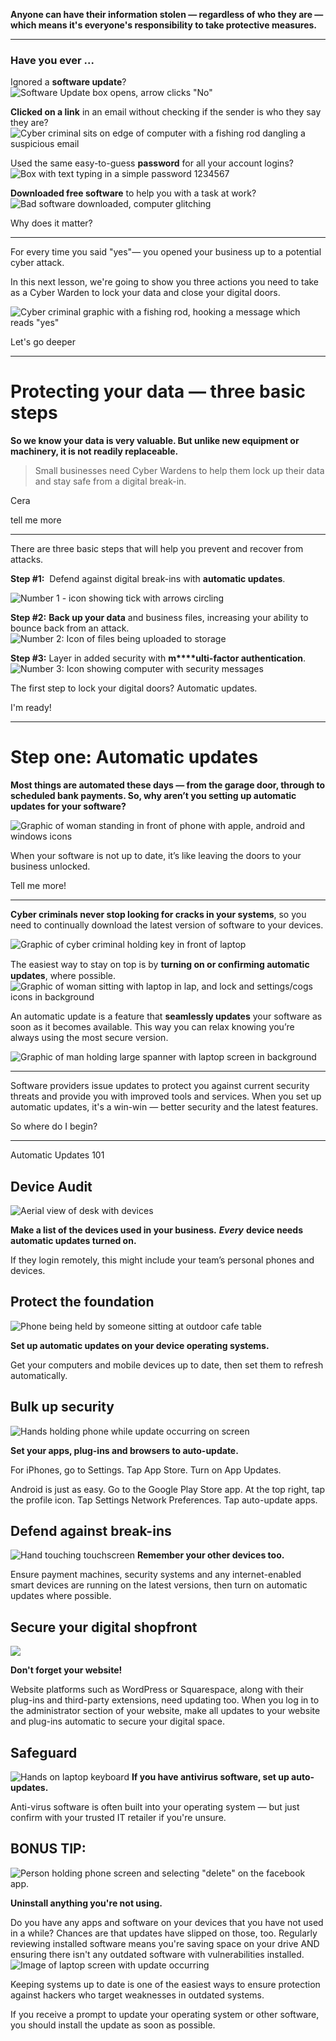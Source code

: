 
**Anyone can have their information stolen — regardless of who they are — which means it's everyone's responsibility to take protective measures.**

---

### Have you ever ...

Ignored a **software update**?
![Software Update box opens, arrow clicks "No"](https://train.cyberwardens.com.au/wp-content/uploads/uncanny-snc/39/assets/oyrjrQ3t4vbGiMlS_MLJ-OQmvEP51V_Zs.gif)

**Clicked on a link** in an email without checking if the sender is who they say they are?![Cyber criminal sits on edge of computer with a fishing rod dangling a suspicious email](https://train.cyberwardens.com.au/wp-content/uploads/uncanny-snc/39/assets/UlXMcqptzfe4jBMO_iC6nmFii3A8JdXPJ.gif)

Used the same easy-to-guess **password** for all your account logins?![Box with text typing in a simple password 1234567](https://train.cyberwardens.com.au/wp-content/uploads/uncanny-snc/39/assets/2He262jHRHYhOqEm_YXVbwPCplfgqn0Pq.gif)

**Downloaded free software** to help you with a task at work?
![Bad software downloaded, computer glitching](https://train.cyberwardens.com.au/wp-content/uploads/uncanny-snc/39/assets/Z3JqZLyKIZTbQQxq_XKZaGI1luPRxZoxP.gif)

Why does it matter?

---
For every time you said "yes"— you opened your business up to a potential cyber attack.

In this next lesson, we're going to show you three actions you need to take as a Cyber Warden to lock your data and close your digital doors.

![Cyber criminal graphic with a fishing rod, hooking a message which reads "yes"](https://train.cyberwardens.com.au/wp-content/uploads/uncanny-snc/39/assets/TqeOa5xa53JRD6rZ_kJufun9FFc7rVYO6.png)

Let's go deeper

---

# Protecting your data — three basic steps

**So we know your data is very valuable. But unlike new equipment or machinery, it is not readily replaceable.**

>   
> Small businesses need Cyber Wardens to help them lock up their data and stay safe from a digital break-in.

Cera

tell me more

---

There are three basic steps that will help you prevent and recover from attacks.

**Step #1:**  Defend against digital break-ins with **automatic updates**.

![Number 1 - icon showing tick with arrows circling](https://train.cyberwardens.com.au/wp-content/uploads/uncanny-snc/39/assets/lHfL9MibjIM5KPtM_v2eCYIsasZ0IE0la.png)

**Step #2:** **Back up your data** and business files, increasing your ability to bounce back from an attack.
![Number 2: Icon of files being uploaded to storage](https://train.cyberwardens.com.au/wp-content/uploads/uncanny-snc/39/assets/JjZPwkJKpwfP0jHQ_3-dITRObh9x_HQO6.png)

**Step #3:** Layer in added security with **m****ulti-factor authentication**.
![Number 3: Icon showing computer with security messages](https://train.cyberwardens.com.au/wp-content/uploads/uncanny-snc/39/assets/5Z1L0ikWK2TpWlxC_dXTrU1WhxNHD2EbU.png)

The first step to lock your digital doors? Automatic updates.

I'm ready!

---

# Step one: Automatic updates

**Most things are automated these days — from the garage door, through to scheduled bank payments. So, why aren’t you setting up automatic updates for your software?**

![Graphic of woman standing in front of phone with apple, android and windows icons](https://train.cyberwardens.com.au/wp-content/uploads/uncanny-snc/39/assets/VqYlRcpbX7Kkfge9_d-NkWM-jwrYn5XU-.jpg)

When your software is not up to date, it’s like leaving the doors to your business unlocked.

Tell me more!

---

**Cyber criminals never stop looking for cracks in your systems**, so you need to continually download the latest version of software to your devices.

![Graphic of cyber criminal holding key in front of laptop](https://train.cyberwardens.com.au/wp-content/uploads/uncanny-snc/39/assets/k2CIQQSKKpcewo0c_xUhY2w3wUzAKAT5H.png)

The easiest way to stay on top is by **turning on or conﬁrming automatic updates**, where possible.
![Graphic of woman sitting with laptop in lap, and lock and settings/cogs icons in background](https://train.cyberwardens.com.au/wp-content/uploads/uncanny-snc/39/assets/kT0Wt7E2YIkI7be2_n_7WYSD5SFwlMYtj.jpg)

An automatic update is a feature that **seamlessly updates** your software as soon as it becomes available. This way you can relax knowing you’re always using the most secure version.

![Graphic of man holding large spanner with laptop screen in background](https://train.cyberwardens.com.au/wp-content/uploads/uncanny-snc/39/assets/aLrlIjteB-20jrMO_HstOxx0wi58eCXt6.png)

---

Software providers issue updates to protect you against current security threats and provide you with improved tools and services. When you set up automatic updates, it's a win-win — better security and the latest features.

So where do I begin?

---

Automatic Updates 101

## Device Audit
![Aerial view of desk with devices](https://train.cyberwardens.com.au/wp-content/uploads/uncanny-snc/39/assets/F3hIPpEOkJboVIOA_Pye6M54cazay8Y_A.jpg)

**Make a list of the devices used in your business.** _**Every**_ **device needs automatic updates turned on.**

If they login remotely, this might include your team’s personal phones and devices.

## Protect the foundation
![Phone being held by someone sitting at outdoor cafe table](https://train.cyberwardens.com.au/wp-content/uploads/uncanny-snc/39/assets/i8CB4HYQayDJcAlX_UVUoMBChM2C5LIdx.jpg)

**Set up automatic updates on your device operating systems.** 

Get your computers and mobile devices up to date, then set them to refresh automatically.

## Bulk up security

![Hands holding phone while update occurring on screen](https://train.cyberwardens.com.au/wp-content/uploads/uncanny-snc/39/assets/YOn0F_4lZLbF4PkN_T6_gLCgP_3g5achl.jpg)

**Set your apps, plug-ins and browsers to auto-update.** 

For iPhones, go to Settings. Tap App Store. Turn on App Updates.

Android is just as easy. Go to the Google Play Store app. At the top right, tap the profile icon. Tap Settings Network Preferences. Tap auto-update apps.

## Defend against break-ins
![Hand touching touchscreen](https://train.cyberwardens.com.au/wp-content/uploads/uncanny-snc/39/assets/feIyfH5c2lqGvkjl_8g8feQOVQAO_ALMn.jpg)
**Remember your other devices too.**

Ensure payment machines, security systems and any internet-enabled smart devices are running on the latest versions, then turn on automatic updates where possible.

## Secure your digital shopfront
![](https://train.cyberwardens.com.au/wp-content/uploads/uncanny-snc/39/assets/etbcHwLmA7dahPaB_Ws-ESy-fh69uKbiY.jpg)

**Don't forget your website!**

Website platforms such as WordPress or Squarespace, along with their plug-ins and third-party extensions, need updating too. When you log in to the administrator section of your website, make all updates to your website and plug-ins automatic to secure your digital space.

## Safeguard
![Hands on laptop keyboard](https://train.cyberwardens.com.au/wp-content/uploads/uncanny-snc/39/assets/EiZVnrqVAUxZ6S5i_1UVk1iSPsgBK2up-.jpg)
**If you have antivirus software, set up auto-updates.** 

Anti-virus software is often built into your operating system — but just confirm with your trusted IT retailer if you're unsure.

## BONUS TIP:
![Person holding phone screen and selecting "delete" on the facebook app.](https://train.cyberwardens.com.au/wp-content/uploads/uncanny-snc/39/assets/Y_GeNO_-kngvzxnc_jWw7OErn7s4ouJId.jpg)

**Uninstall anything you're not using.**

Do you have any apps and software on your devices that you have not used in a while? Chances are that updates have slipped on those, too. Regularly reviewing installed software means you're saving space on your drive AND ensuring there isn't any outdated software with vulnerabilities installed.
![Image of laptop screen with update occurring](https://train.cyberwardens.com.au/wp-content/uploads/uncanny-snc/39/assets/3motqq3csPkXnEMh_hN4yJyhsoftZ2ix6.jpg)

Keeping systems up to date is one of the easiest ways to ensure protection against hackers who target weaknesses in outdated systems.

If you receive a prompt to update your operating system or other software, you should install the update as soon as possible.